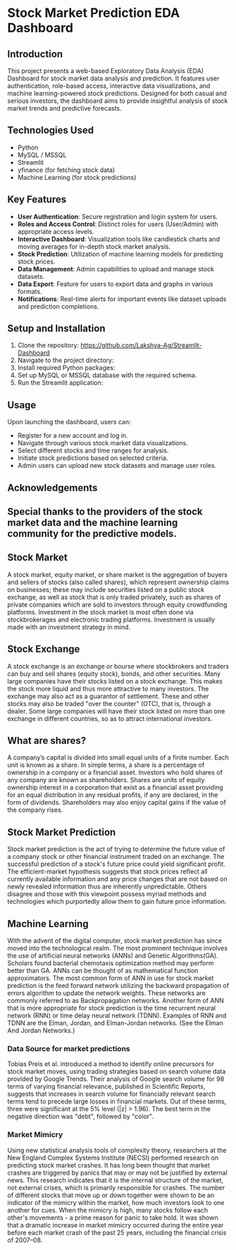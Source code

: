 # Stock Market Prediction EDA Dashboard

## Introduction
This project presents a web-based Exploratory Data Analysis (EDA) Dashboard for stock market data analysis and prediction. It features user authentication, role-based access, interactive data visualizations, and machine learning-powered stock predictions. Designed for both casual and serious investors, the dashboard aims to provide insightful analysis of stock market trends and predictive forecasts.

## Technologies Used
- Python
- MySQL / MSSQL
- Streamlit
- yfinance (for fetching stock data)
- Machine Learning (for stock predictions)

## Key Features
- **User Authentication**: Secure registration and login system for users.
- **Roles and Access Control**: Distinct roles for users (User/Admin) with appropriate access levels.
- **Interactive Dashboard**: Visualization tools like candlestick charts and moving averages for in-depth stock market analysis.
- **Stock Prediction**: Utilization of machine learning models for predicting stock prices.
- **Data Management**: Admin capabilities to upload and manage stock datasets.
- **Data Export**: Feature for users to export data and graphs in various formats.
- **Notifications**: Real-time alerts for important events like dataset uploads and prediction completions.

## Setup and Installation
1. Clone the repository:
 https://github.com/Lakshya-Ag/Streamlit-Dashboard
2. Navigate to the project directory:
3. Install required Python packages:
4. Set up MySQL or MSSQL database with the required schema.
5. Run the Streamlit application:

## Usage
Upon launching the dashboard, users can:
- Register for a new account and log in.
- Navigate through various stock market data visualizations.
- Select different stocks and time ranges for analysis.
- Initiate stock predictions based on selected criteria.
- Admin users can upload new stock datasets and manage user roles.

## Acknowledgements
Special thanks to the providers of the stock market data and the machine learning community for the predictive models.
---------
## Stock Market

A stock market, equity market, or share market is the aggregation of buyers and sellers of stocks (also called shares), which represent ownership claims on businesses; these may include securities listed on a public stock exchange, as well as stock that is only traded privately, such as shares of private companies which are sold to investors through equity crowdfunding platforms. Investment in the stock market is most often done via stockbrokerages and electronic trading platforms. Investment is usually made with an investment strategy in mind.

## Stock Exchange

A stock exchange is an exchange or bourse where stockbrokers and traders can buy and sell shares (equity stock), bonds, and other securities. Many large companies have their stocks listed on a stock exchange. This makes the stock more liquid and thus more attractive to many investors. The exchange may also act as a guarantor of settlement. These and other stocks may also be traded "over the counter" (OTC), that is, through a dealer. Some large companies will have their stock listed on more than one exchange in different countries, so as to attract international investors.

## What are shares?

A company’s capital is divided into small equal units of a finite number. Each unit is known as a share. In simple terms, a share is a percentage of ownership in a company or a financial asset. Investors who hold shares of any company are known as shareholders. Shares are units of equity ownership interest in a corporation that exist as a financial asset providing for an equal distribution in any residual profits, if any are declared, in the form of dividends. Shareholders may also enjoy capital gains if the value of the company rises.

## Stock Market Prediction

Stock market prediction is the act of trying to determine the future value of a company stock or other financial instrument traded on an exchange. The successful prediction of a stock's future price could yield significant profit. The efficient-market hypothesis suggests that stock prices reflect all currently available information and any price changes that are not based on newly revealed information thus are inherently unpredictable. Others disagree and those with this viewpoint possess myriad methods and technologies which purportedly allow them to gain future price information.

## Machine Learning

With the advent of the digital computer, stock market prediction has since moved into the technological realm. The most prominent technique involves the use of artificial neural networks (ANNs) and Genetic Algorithms(GA). Scholars found bacterial chemotaxis optimization method may perform better than GA. ANNs can be thought of as mathematical function approximators. The most common form of ANN in use for stock market prediction is the feed forward network utilizing the backward propagation of errors algorithm to update the network weights. These networks are commonly referred to as Backpropagation networks. Another form of ANN that is more appropriate for stock prediction is the time recurrent neural network (RNN) or time delay neural network (TDNN). Examples of RNN and TDNN are the Elman, Jordan, and Elman-Jordan networks. (See the Elman And Jordan Networks.)

### Data Source for market predictions

Tobias Preis et al. introduced a method to identify online precursors for stock market moves, using trading strategies based on search volume data provided by Google Trends. Their analysis of Google search volume for 98 terms of varying financial relevance, published in Scientific Reports, suggests that increases in search volume for financially relevant search terms tend to precede large losses in financial markets. Out of these terms, three were significant at the 5% level (|z| > 1.96). The best term in the negative direction was "debt", followed by "color".

### Market Mimicry

Using new statistical analysis tools of complexity theory, researchers at the New England Complex Systems Institute (NECSI) performed research on predicting stock market crashes. It has long been thought that market crashes are triggered by panics that may or may not be justified by external news. This research indicates that it is the internal structure of the market, not external crises, which is primarily responsible for crashes. The number of different stocks that move up or down together were shown to be an indicator of the mimicry within the market, how much investors look to one another for cues. When the mimicry is high, many stocks follow each other's movements - a prime reason for panic to take hold. It was shown that a dramatic increase in market mimicry occurred during the entire year before each market crash of the past 25 years, including the financial crisis of 2007–08.
